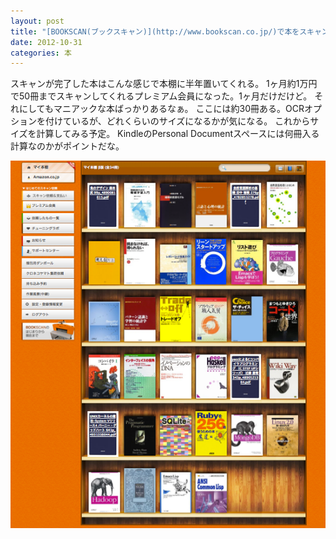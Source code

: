 ```yaml
---
layout: post
title: "[BOOKSCAN(ブックスキャン)](http://www.bookscan.co.jp/)で本をスキャンしてもらった"
date: 2012-10-31
categories: 本
---
```

スキャンが完了した本はこんな感じで本棚に半年置いてくれる。
1ヶ月約1万円で50冊までスキャンしてくれるプレミアム会員になった。1ヶ月だけだけど。
それにしてもマニアックな本ばっかりあるなぁ。
ここには約30冊ある。OCRオプションを付けているが、どれくらいのサイズになるかが気になる。
これからサイズを計算してみる予定。
KindleのPersonal Documentスペースには何冊入る計算なのかがポイントだな。

 ![img](/assets/images/bookshelf_of_bookscan.png)
